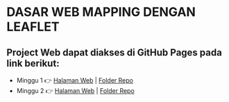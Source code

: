 # DASAR WEB MAPPING DENGAN LEAFLET

## Project Web dapat diakses di GitHub Pages pada link berikut:  

- Minggu 1 👉 [Halaman Web](https://prajnadharma.github.io/leaflet-pertemuan2/Minggu_1/index.html) | [Folder Repo](https://github.com/Prajnadharma/leaflet-pertemuan2/tree/main/Minggu_1)  
- Minggu 2 👉 [Halaman Web](https://prajnadharma.github.io/leaflet-pertemuan2/Minggu_2/index.html) | [Folder Repo](https://github.com/Prajnadharma/leaflet-pertemuan2/tree/main/Minggu_2)  
